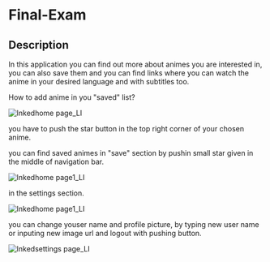 # Final-Exam

Description
-----------

In this application you can find out more about animes you are interested in, you can also save them
and you can find links where you can watch the anime in your desired language and with subtitles too.


How to add anime in you "saved" list?




![Inkedhome page_LI](https://user-images.githubusercontent.com/92739122/150611836-df3cd55f-97ae-43d5-bfab-a7187cf61f4c.jpg)



you have to push the star button in the top right corner of your chosen anime.




you can find saved animes in "save" section by pushin small star given in the middle of navigation bar.

![Inkedhome page1_LI](https://user-images.githubusercontent.com/92739122/150612116-c522f368-297e-4d3a-a8ca-839d2f48147e.jpg)



in the settings section.


![Inkedhome page1_LI](https://user-images.githubusercontent.com/92739122/150612334-51c8daf3-3944-418c-8149-85eef4709e6b.jpg)


you can change youser name and profile picture, by typing new user name or inputing new image url
and logout with pushing button.



![Inkedsettings page_LI](https://user-images.githubusercontent.com/92739122/150612622-9584a8cb-2f9b-4a9b-9bbf-0fde9b4584da.jpg)











